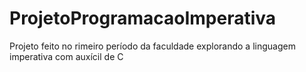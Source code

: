 # ProjetoProgramacaoImperativa
 Projeto feito no rimeiro período da faculdade explorando a linguagem imperativa com auxícil de C
